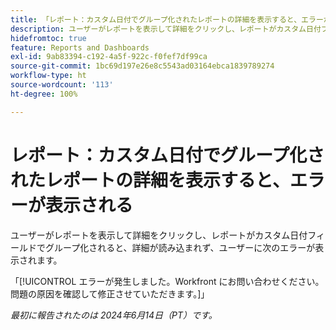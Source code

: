 ```yaml
---
title: 「レポート：カスタム日付でグループ化されたレポートの詳細を表示すると、エラーが表示される」
description: ユーザーがレポートを表示して詳細をクリックし、レポートがカスタム日付フィールドでグループ化されると、詳細が読み込まれず、ユーザーにエラーが表示されます。
hidefromtoc: true
feature: Reports and Dashboards
exl-id: 9ab83394-c192-4a5f-922c-f0fef7df99ca
source-git-commit: 1bc69d197e26e8c5543ad03164ebca1839789274
workflow-type: ht
source-wordcount: '113'
ht-degree: 100%

---
```


# レポート：カスタム日付でグループ化されたレポートの詳細を表示すると、エラーが表示される

ユーザーがレポートを表示して詳細をクリックし、レポートがカスタム日付フィールドでグループ化されると、詳細が読み込まれず、ユーザーに次のエラーが表示されます。

「[!UICONTROL エラーが発生しました。Workfront にお問い合わせください。問題の原因を確認して修正させていただきます。]」


_最初に報告されたのは 2024年6月14日（PT）です。_
